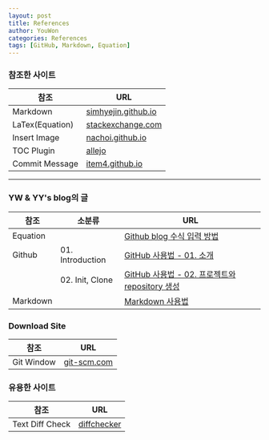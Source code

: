 ```yaml
---
layout: post
title: References
author: YouWon
categories: References
tags: [GitHub, Markdown, Equation]
---
```


### 참조한 사이트

참조            | URL
---------       | ---------
Markdown        | [simhyejin.github.io](https://simhyejin.github.io/2016/06/30/Markdown-syntax/)
LaTex(Equation) | [stackexchange.com](https://math.meta.stackexchange.com/questions/5020/mathjax-basic-tutorial-and-quick-reference)
Insert Image    | [nachoi.github.io](https://nachoi.github.io/studynote/2017/11/23/Github-resize-image.html)
TOC Plugin      | [allejo](https://github.com/allejo/jekyll-toc)
Commit Message  | [item4.github.io](https://item4.github.io/2016-11-01/How-to-Write-a-Git-Commit-Message/)

---

### YW & YY's blog의 글

| 참조            | 소분류            | URL
| ---------       | ---------        | --------
| Equation        |                  | [Github blog 수식 입력 방법](https://greeksharifa.github.io/references/2018/06/29/equation-usage/)
| Github          | 01. Introduction | [GitHub 사용법 - 01. 소개](https://greeksharifa.github.io/github/2018/06/29/github-usage-01-introduction/)
|                 | 02. Init, Clone  | [GitHub 사용법 - 02. 프로젝트와 repository 생성](https://greeksharifa.github.io/github/2018/06/29/github-usage-02-create-project/)
| Markdown        |                  | [Markdown 사용법](https://greeksharifa.github.io/references/2018/06/29/markdown-usage/)

### Download Site

참조            | URL
---------       | ---------
Git Window      | [git-scm.com](https://git-scm.com/download/win)

### 유용한 사이트

참조            | URL
---------       | ---------
Text Diff Check | [diffchecker](https://www.diffchecker.com/diff)

